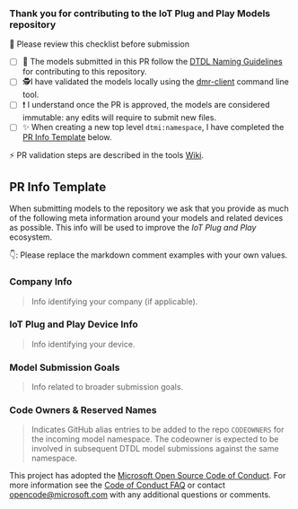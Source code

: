 ### Thank you for contributing to the IoT Plug and Play Models repository

:memo: Please review this checklist before submission

- [ ] :eyes: The models submitted in this PR follow the [DTDL Naming Guidelines](https://github.com/Azure/iot-plugandplay-models-tools/wiki/DTDL-Naming-Guidelines) for contributing to this repository.
- [ ] 🕵️I have validated the models locally using the [dmr-client](https://github.com/Azure/iot-plugandplay-models-tools/tree/dev/clients/dotnet/Microsoft.IoT.ModelsRepository.CommandLine) command line tool.
- [ ] ❗ I understand once the PR is approved, the models are considered immutable: any edits will require to submit new files.
- [ ] ✨ When creating a new top level `dtmi:namespace`, I have completed the [PR Info Template](./#pr-info-template) below.

:zap: PR validation steps are described in the tools [Wiki](https://github.com/Azure/iot-plugandplay-models-tools/wiki/Validation-Pipeline#pr-validation-checks).

## PR Info Template

When submitting models to the repository we ask that you provide as much of the following meta information around your models and related devices as possible. This info will be used to improve the _IoT Plug and Play_ ecosystem.

👇: Please replace the markdown comment examples with your own values.

### Company Info

> Info identifying your company (if applicable).
<!--


Examples:
- Company name
- Company website
- GitHub presence
- Other

-->

### IoT Plug and Play Device Info
> Info identifying your device.

<!--
Examples:
- Product website
- OS & Arch
- SDK used for model implementation
- Other

-->

### Model Submission Goals

> Info related to broader submission goals.  
<!--

Examples:
- Device certification
- Presence in the [Certified Device catalog](https://devicecatalog.azure.com/)
- IoT Central integration
- Custom solution
- Other

-->

### Code Owners & Reserved Names

> Indicates GitHub alias entries to be added to the repo `CODEOWNERS` for the incoming model namespace. The codeowner is expected to be involved in subsequent DTDL model submissions against the same namespace.

<!--

If no alias is specified then we assume the PR submitter is responsible for the namespace.

Examples:
- @ContosoModelNamespaceOwner 1

-->

This project has adopted the [Microsoft Open Source Code of Conduct](https://opensource.microsoft.com/codeofconduct/). For more information see the [Code of Conduct FAQ](https://opensource.microsoft.com/codeofconduct/faq/) or contact [opencode@microsoft.com](mailto:opencode@microsoft.com) with any additional questions or comments.
